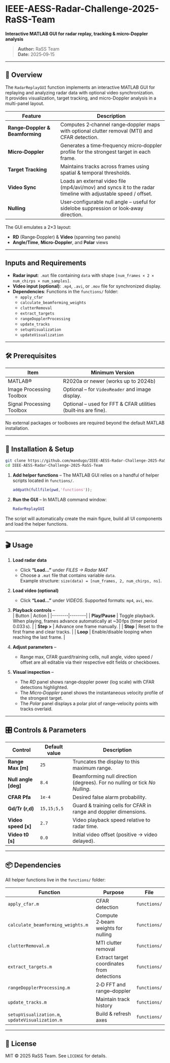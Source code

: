 # IEEE-AESS-Radar-Challenge-2025-RaSS-Team
**Interactive MATLAB GUI for radar replay, tracking & micro‑Doppler analysis**

> **Author:** RaSS Team  
> **Date:** 2025‑09‑15

---

## 📖 Overview
The `RadarReplayGUI` function implements an interactive MATLAB GUI for replaying and analyzing radar data with optional video synchronization.  
It provides visualization, target tracking, and micro-Doppler analysis in a multi-panel layout.


| Feature | Description |
|---------|-------------|
| **Range–Doppler & Beamforming** | Computes 2‑channel range‑doppler maps with optional clutter removal (MTI) and CFAR detection. |
| **Micro‑Doppler** | Generates a time‑frequency micro‑doppler profile for the strongest target in each frame. |
| **Target Tracking** | Maintains tracks across frames using spatial & temporal thresholds. |
| **Video Sync** | Loads an external video file (mp4/avi/mov) and syncs it to the radar timeline with adjustable speed / offset. |
| **Nulling** | User‑configurable null angle – useful for sidelobe suppression or look‑away direction. |

The GUI emulates a 2×3 layout:  
- **RD** (Range‑Doppler) & **Video** (spanning two panels)  
- **Angle/Time**, **Micro‑Doppler**, and **Polar** views

---

## Inputs and Requirements
- **Radar input**: `.mat` file containing `data` with shape `[num_frames × 2 × num_chirps × num_samples]`.
- **Video input (optional)**: `.mp4`, `.avi`, or `.mov` file for synchronized display.
- **Dependencies**: Functions in the `functions/` folder:
  - `apply_cfar`
  - `calculate_beamforming_weights`
  - `clutterRemoval`
  - `extract_targets`
  - `rangeDopplerProcessing`
  - `update_tracks`
  - `setupVisualization`
  - `updateVisualization`

---

## 🛠 Prerequisites
| Item | Minimum Version |
|------|----------------|
| MATLAB® | R2020a or newer (works up to 2024b) |
| Image Processing Toolbox | Optional – for `VideoReader` and image display. |
| Signal Processing Toolbox | Optional – used for FFT & CFAR utilities (built‑ins are fine). |

No external packages or toolboxes are required beyond the default MATLAB installation.

---

## 🚀 Installation & Setup

```bash
git clone https://github.com/mandugo/IEEE-AESS-Radar-Challenge-2025-RaSS-Team/
cd IEEE-AESS-Radar-Challenge-2025-RaSS-Team
```

1. **Add helper functions** – The MATLAB GUI relies on a handful of helper scripts located in `functions/`.  
   ```matlab
   addpath(fullfile(pwd,'functions'));
   ```
2. **Run the GUI** – In MATLAB command window:

   ```matlab
   RadarReplayGUI
   ```

The script will automatically create the main figure, build all UI components and load the helper functions.

---

## 🎬 Usage

1. **Load radar data**  
   - Click **“Load…”** under *FILES → Radar MAT*  
   - Choose a `.mat` file that contains variable `data`.  
     Example structure: `size(data) = [num_frames, 2, num_chirps, ns]`.

2. **Load video (optional)**  
   - Click **“Load…”** under *VIDEOS*. Supported formats: `mp4`, `avi`, `mov`.  

3. **Playback controls** –  
   | Button | Action |
   |--------|--------|
   | **Play/Pause** | Toggle playback. When playing, frames advance automatically at ~30 fps (timer period 0.033 s). |
   | **Step >** | Advance one frame manually. |
   | **Stop** | Reset to the first frame and clear tracks. |
   | **Loop** | Enable/disable looping when reaching the last frame. |

4. **Adjust parameters** –  
   - Range max, CFAR guard/training cells, null angle, video speed / offset are all editable via their respective edit fields or checkboxes.  

5. **Visual inspection** –  
   - The *RD* panel shows range‑doppler power (log scale) with CFAR detections highlighted.  
   - The *Micro‑Doppler* panel shows the instantaneous velocity profile of the strongest target.  
   - The *Polar* panel displays a polar plot of range–velocity points with tracks overlaid.

---

## 🎛 Controls & Parameters

| Control | Default value | Description |
|---------|---------------|-------------|
| **Range Max [m]** | `25` | Truncates the display to this maximum range. |
| **Null angle [deg]** | `8.4` | Beamforming null direction (degrees). For no nulling or tick *No Nulling*. |
| **CFAR Pfa** | `1e‑4` | Desired false alarm probability. |
| **Gd/Tr (r,d)** | `15,15;5,5` | Guard & training cells for CFAR in range and doppler dimensions. |
| **Video speed [x]** | `2.7` | Video playback speed relative to radar time. |
| **Video t0 [s]** | `0.0` | Initial video offset (positive → video delayed). |

---

## 📦 Dependencies

All helper functions live in the `functions/` folder:

| Function | Purpose | File |
|----------|---------|------|
| `apply_cfar.m` | CFAR detection | `functions/` |
| `calculate_beamforming_weights.m` | Compute 2‑beam weights for nulling | `functions/` |
| `clutterRemoval.m` | MTI clutter removal | `functions/` |
| `extract_targets.m` | Extract target coordinates from detections | `functions/` |
| `rangeDopplerProcessing.m` | 2‑D FFT and range–doppler | `functions/` |
| `update_tracks.m` | Maintain track history | `functions/` |
| `setupVisualization.m`, `updateVisualization.m` | Build & refresh axes | `functions/` |

---

## 📄 License

MIT © 2025 RaSS Team. See `LICENSE` for details.
